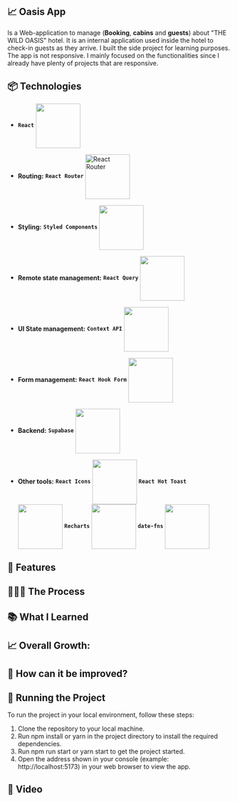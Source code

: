 ## 📈 Oasis App

Is a Web-application to manage (**Booking**, **cabins** and **guests**) about "THE WILD OASIS" hotel. It is an internal application used inside the hotel to check-in guests as they arrive. I built the side project for learning purposes. The app is not responsive. I mainly focused on the functionalities since I already have plenty of projects that are responsive.

## 📦 Technologies

- **`React`** <img src="https://img.shields.io/badge/-React-61DAFB?style=flat-square&logo=React&logoColor=white" width="100"  align="center">

- **Routing:** **`React Router`** <img src="https://img.shields.io/badge/-React%20Router-CA4245?style=flat-square&logo=React%20Router&logoColor=white" alt="React Router" width="100"  align="center">

- **Styling:** **`Styled Components`** <img src="https://img.shields.io/badge/-Styled%20Components-DB7093?style=flat-square&logo=Styled-Components&logoColor=white"  width="100"  align="center">

- **Remote state management:** **`React Query`** <img src="https://img.shields.io/badge/-React%20Query-000000?style=flat-square&logo=React%20Query&logoColor=white" width="100"  align="center">

- **UI State management:** **`Context API`** <img src="https://img.shields.io/badge/-Context%20API-3178C6?style=flat-square&logo=React&logoColor=white"  width="100"  align="center">

- **Form management:** **`React Hook Form`** <img src="https://img.shields.io/badge/-React%20Hook%20Form-FF4088?style=flat-square&logo=React&logoColor=white" width="100"  align="center">

- **Backend:** **`Supabase`** <img src="https://img.shields.io/badge/-Supabase-396FBC?style=flat-square&logo=Supabase&logoColor=white" width="100"  align="center">

- **Other tools:** **`React Icons`** <img src="https://img.shields.io/badge/-React%20Icons-61DAFB?style=flat-square&logo=React&logoColor=white" width="100"  align="center"> **`React Hot Toast`** <img src="https://img.shields.io/badge/-React%20Hot%20Toast-FF7A59?style=flat-square&logo=React&logoColor=white" width="100"  align="center"> **`Recharts`** <img src="https://img.shields.io/badge/-Recharts-7DB3E8?style=flat-square&logo=Recharts&logoColor=white" width="100"  align="center"> **`date-fns`** <img src="https://img.shields.io/badge/-date--fns-CCCCFF?style=flat-square&logo=date-fns&logoColor=white" width="100"  align="center">




## 🎨 Features

## 👩🏽‍🍳 The Process

## 📚 What I Learned

## 📈 Overall Growth:

## 💭 How can it be improved?

## 🚦 Running the Project
To run the project in your local environment, follow these steps:

1. Clone the repository to your local machine.
2. Run npm install or yarn in the project directory to install the required dependencies.
3. Run npm run start or yarn start to get the project started.
4. Open the address shown in your console (example: http://localhost:5173) in your web browser to view the app.


## 🍿 Video